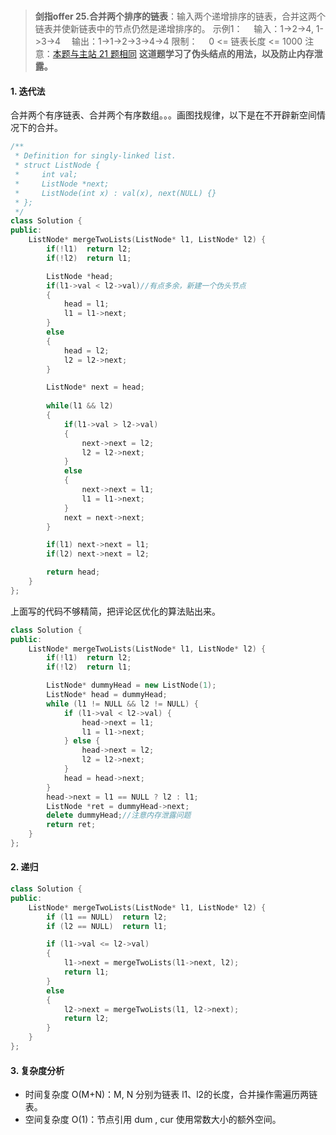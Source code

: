 #

> **剑指offer 25.合并两个排序的链表**：输入两个递增排序的链表，合并这两个链表并使新链表中的节点仍然是递增排序的。
>示例1：
>　输入：1->2->4, 1->3->4
>　输出：1->1->2->3->4->4
>限制：
>　0 <= 链表长度 <= 1000
>注意：[本题与主站 21 题相同](https://leetcode-cn.com/problems/merge-two-sorted-lists/)
>**这道题学习了伪头结点的用法，以及防止内存泄露。**

#### 1. 迭代法

合并两个有序链表、合并两个有序数组。。。画图找规律，以下是在不开辟新空间情况下的合并。

```C++
/**
 * Definition for singly-linked list.
 * struct ListNode {
 *     int val;
 *     ListNode *next;
 *     ListNode(int x) : val(x), next(NULL) {}
 * };
 */
class Solution {
public:
    ListNode* mergeTwoLists(ListNode* l1, ListNode* l2) {
        if(!l1)  return l2;
        if(!l2)  return l1;

        ListNode *head;
        if(l1->val < l2->val)//有点多余，新建一个伪头节点
        {
            head = l1;
            l1 = l1->next;
        }
        else
        {
            head = l2;
            l2 = l2->next;
        }

        ListNode* next = head;
        
        while(l1 && l2)
        {
            if(l1->val > l2->val)
            {
                next->next = l2;
                l2 = l2->next;
            }
            else
            {
                next->next = l1;
                l1 = l1->next;
            }
            next = next->next;
        }

        if(l1) next->next = l1;
        if(l2) next->next = l2;

        return head;
    }
};
```

上面写的代码不够精简，把评论区优化的算法贴出来。

```C++
class Solution {
public:
    ListNode* mergeTwoLists(ListNode* l1, ListNode* l2) {
        if(!l1)  return l2;
        if(!l2)  return l1;

        ListNode* dummyHead = new ListNode(1);
        ListNode* head = dummyHead;
        while (l1 != NULL && l2 != NULL) {
            if (l1->val < l2->val) {
                head->next = l1;
                l1 = l1->next;
            } else {
                head->next = l2;
                l2 = l2->next;
            }
            head = head->next;
        }
        head->next = l1 == NULL ? l2 : l1;
        ListNode *ret = dummyHead->next;
        delete dummyHead;//注意内存泄露问题
        return ret;
    }
};
```

#### 2. 递归

```C++
class Solution {
public:
    ListNode* mergeTwoLists(ListNode* l1, ListNode* l2) {
        if (l1 == NULL)  return l2;        
        if (l2 == NULL)  return l1;

        if (l1->val <= l2->val) 
        {
            l1->next = mergeTwoLists(l1->next, l2);
            return l1;
        }
        else
        {
            l2->next = mergeTwoLists(l1, l2->next);
            return l2;
        }
    }
};
```

#### 3.  复杂度分析

- 时间复杂度 O(M+N)：M, N 分别为链表 l1、l2的长度，合并操作需遍历两链表。
- 空间复杂度 O(1)：节点引用 dum , cur 使用常数大小的额外空间。
